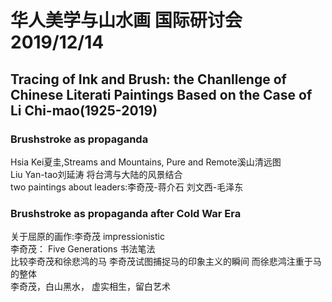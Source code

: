# 华人美学与山水画 国际研讨会 2019/12/14   
## Tracing of Ink and Brush: the Chanllenge of Chinese Literati Paintings Based on the Case of Li Chi-mao(1925-2019)  
### Brushstroke as propaganda
Hsia Kei夏圭,Streams and Mountains, Pure and Remote溪山清远图  
Liu Yan-tao刘延涛 将台湾与大陆的风景结合  
two paintings about leaders:李奇茂-蒋介石  刘文西-毛泽东  
### Brushstroke as propaganda after Cold War Era  
关于屈原的画作:李奇茂 impressionistic   
李奇茂： Five Generations 书法笔法  
比较李奇茂和徐悲鸿的马 李奇茂试图捕捉马的印象主义的瞬间 而徐悲鸿注重于马的整体  
李奇茂，白山黑水， 虚实相生，留白艺术
